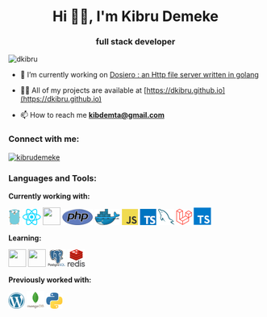 <h1 align="center">Hi 👋🏿, I'm Kibru Demeke</h1>
<h3 align="center">full stack developer</h3>

<p align="left"> <img src="https://komarev.com/ghpvc/?username=dkibru&label=Profile%20views&color=0e75b6&style=flat" alt="dkibru" /> </p>

- 🔭 I’m currently working on [Dosiero : an Http file server written in golang](https://github.com/dKibru/dosiero)

- 👨‍💻 All of my projects are available at [https://dkibru.github.io](https://dkibru.github.io)

- 📫 How to reach me **kibdemta@gmail.com**

<h3 align="left">Connect with me:</h3>
<p align="left">
<a href="https://linkedin.com/in/kibrudemeke" target="blank"><img align="center" src="https://raw.githubusercontent.com/rahuldkjain/github-profile-readme-generator/master/src/images/icons/Social/linked-in-alt.svg" alt="kibrudemeke" height="30" width="40" /></a>
</p>

<h3 align="left">Languages and Tools:</h3> 
   


**Currently working with:**

<a href="https://golang.org/" title="Golang"><img src="icons/golang.png" /></a>
<a href="https://reactjs.org/" title="React"><img src="icons/react.png" /></a>
<a href="https://reactjs.org/" title="Vue js"><img width="35" height="35" src="https://upload.wikimedia.org/wikipedia/commons/9/95/Vue.js_Logo_2.svg" /></a>
<a href="https://www.php.net/" title="PHP"><img src="icons/php.png" /></a>
<a href="https://www.docker.com/" title="Docker"><img src="icons/docker.png" /></a>
<a href="https://en.wikipedia.org/wiki/JavaScript" title="JavaScript"><img src="icons/javascript.png" /></a>
<a href="https://www.typescriptlang.org/" title="TypeScript"><img src="icons/typescript.png" /></a>
<a href="https://www.mysql.com/" title="MySQL"><img src="icons/mysql.png" /></a>
<a href="https://laravel.com/" title="Laravel"><img src="icons/laravel.png" /></a>
<a href="https://svelte.org/" title="Svelte"><img width="35" height="35" src="https://raw.githubusercontent.com/devicons/devicon/master/icons/typescript/typescript-original.svg" /></a>


**Learning:**

<a href="https://svelte.org/" title="Svelte"><img width="35" height="35" src="https://upload.wikimedia.org/wikipedia/commons/1/1b/Svelte_Logo.svg" /></a>
<a href="https://svelte.org/" title="Svelte"><img width="35" height="35" src="https://www.vectorlogo.zone/logos/tailwindcss/tailwindcss-icon.svg" /></a>
<a href="https://svelte.org/" title="Postgresql"><img width="35" height="35" src="https://raw.githubusercontent.com/devicons/devicon/master/icons/postgresql/postgresql-original-wordmark.svg" /></a>
<a href="https://svelte.org/" title="Postgresql"><img width="35" height="35" src="https://raw.githubusercontent.com/devicons/devicon/master/icons/redis/redis-original-wordmark.svg" /></a>


**Previously worked with:**

<a href="https://wordpress.org/" title="WordPress"><img src="icons/wordpress.png" /></a>
<a href="https://wordpress.org/" title="WordPress"><img width="35" height="35"  src="https://raw.githubusercontent.com/devicons/devicon/master/icons/mongodb/mongodb-original-wordmark.svg" /></a>
<a href="https://www.python.org/" title="Python"><img src="icons/python.png" /></a>
